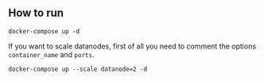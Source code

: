 ## How to run

```shell
docker-compose up -d
```

If you want to scale datanodes, first of all you need to comment the options `container_name` and `ports`.
```shell
docker-compose up --scale datanode=2 -d
```
